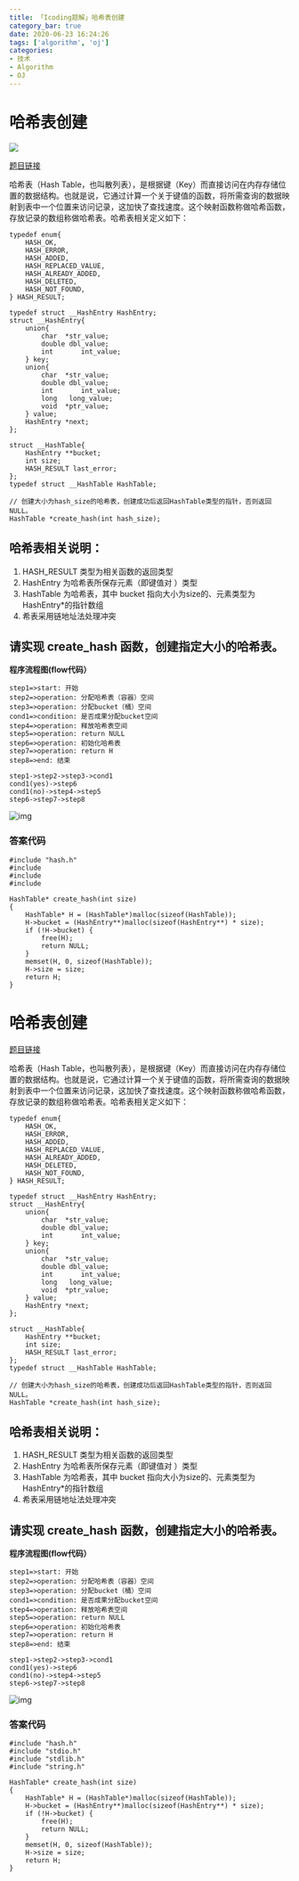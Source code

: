 ```yaml
---
title: 「Icoding题解」哈希表创建
category_bar: true
date: 2020-06-23 16:24:26
tags: ['algorithm', 'oj']
categories:
- 技术
- Algorithm
- OJ
---
```

# 哈希表创建

![](https://wpcos-1300629776.cos.ap-chengdu.myqcloud.com/wp-content/uploads/2020/06/icoding.png)

[题目链接](https://icoding.run/ide#/question/130)

哈希表（Hash Table，也叫散列表），是根据键（Key）而直接访问在内存存储位置的数据结构。也就是说，它通过计算一个关于键值的函数，将所需查询的数据映射到表中一个位置来访问记录，这加快了查找速度。这个映射函数称做哈希函数，存放记录的数组称做哈希表。哈希表相关定义如下：

```
typedef enum{
    HASH_OK,
    HASH_ERROR,
    HASH_ADDED,
    HASH_REPLACED_VALUE,
    HASH_ALREADY_ADDED,
    HASH_DELETED,
    HASH_NOT_FOUND,
} HASH_RESULT;

typedef struct __HashEntry HashEntry;
struct __HashEntry{
    union{
        char  *str_value;
        double dbl_value;
        int       int_value;
    } key;
    union{
        char  *str_value;
        double dbl_value;
        int       int_value;
        long   long_value;
        void  *ptr_value;
    } value;
    HashEntry *next;
};

struct __HashTable{
    HashEntry **bucket;        
    int size;
    HASH_RESULT last_error;
};
typedef struct __HashTable HashTable;

// 创建大小为hash_size的哈希表，创建成功后返回HashTable类型的指针，否则返回NULL。
HashTable *create_hash(int hash_size);
```

## 哈希表相关说明：

1. HASH_RESULT 类型为相关函数的返回类型
2. HashEntry 为哈希表所保存元素（即键值对 ）类型
3. HashTable 为哈希表，其中 bucket 指向大小为size的、元素类型为 HashEntry*的指针数组
4. 希表采用链地址法处理冲突

## 请实现 create_hash 函数，创建指定大小的哈希表。

**程序流程图(flow代码）**

```
step1=>start: 开始
step2=>operation: 分配哈希表（容器）空间
step3=>operation: 分配bucket（桶）空间
cond1=>condition: 是否成果分配bucket空间
step4=>operation: 释放哈希表空间
step5=>operation: return NULL
step6=>operation: 初始化哈希表
step7=>operation: return H
step8=>end: 结束

step1->step2->step3->cond1
cond1(yes)->step6
cond1(no)->step4->step5
step6->step7->step8
```

![img](https://wpcos-1300629776.cos.ap-chengdu.myqcloud.com/Picture/wp/article/202006/icoding_create_hash/20200622222331.png)

### 答案代码

```
#include "hash.h"
#include 
#include 
#include 

HashTable* create_hash(int size)
{
    HashTable* H = (HashTable*)malloc(sizeof(HashTable));
    H->bucket = (HashEntry**)malloc(sizeof(HashEntry**) * size);
    if (!H->bucket) {
        free(H);
        return NULL;
    }
    memset(H, 0, sizeof(HashTable));
    H->size = size;
    return H;
}
```

# 哈希表创建

[题目链接](https://icoding.run/ide#/question/130)

哈希表（Hash Table，也叫散列表），是根据键（Key）而直接访问在内存存储位置的数据结构。也就是说，它通过计算一个关于键值的函数，将所需查询的数据映射到表中一个位置来访问记录，这加快了查找速度。这个映射函数称做哈希函数，存放记录的数组称做哈希表。哈希表相关定义如下：

```
typedef enum{
    HASH_OK,
    HASH_ERROR,
    HASH_ADDED,
    HASH_REPLACED_VALUE,
    HASH_ALREADY_ADDED,
    HASH_DELETED,
    HASH_NOT_FOUND,
} HASH_RESULT;

typedef struct __HashEntry HashEntry;
struct __HashEntry{
    union{
        char  *str_value;
        double dbl_value;
        int       int_value;
    } key;
    union{
        char  *str_value;
        double dbl_value;
        int       int_value;
        long   long_value;
        void  *ptr_value;
    } value;
    HashEntry *next;
};

struct __HashTable{
    HashEntry **bucket;        
    int size;
    HASH_RESULT last_error;
};
typedef struct __HashTable HashTable;

// 创建大小为hash_size的哈希表，创建成功后返回HashTable类型的指针，否则返回NULL。
HashTable *create_hash(int hash_size);
```

## 哈希表相关说明：

1. HASH_RESULT 类型为相关函数的返回类型
2. HashEntry 为哈希表所保存元素（即键值对 ）类型
3. HashTable 为哈希表，其中 bucket 指向大小为size的、元素类型为 HashEntry*的指针数组
4. 希表采用链地址法处理冲突

## 请实现 create_hash 函数，创建指定大小的哈希表。

**程序流程图(flow代码）**

```
step1=>start: 开始
step2=>operation: 分配哈希表（容器）空间
step3=>operation: 分配bucket（桶）空间
cond1=>condition: 是否成果分配bucket空间
step4=>operation: 释放哈希表空间
step5=>operation: return NULL
step6=>operation: 初始化哈希表
step7=>operation: return H
step8=>end: 结束

step1->step2->step3->cond1
cond1(yes)->step6
cond1(no)->step4->step5
step6->step7->step8
```

![img](https://wpcos-1300629776.cos.ap-chengdu.myqcloud.com/Picture/wp/article/202006/icoding_create_hash/20200623164111.png)

### 答案代码

```
#include "hash.h"
#include "stdio.h"
#include "stdlib.h"
#include "string.h"

HashTable* create_hash(int size)
{
    HashTable* H = (HashTable*)malloc(sizeof(HashTable));
    H->bucket = (HashEntry**)malloc(sizeof(HashEntry**) * size);
    if (!H->bucket) {
        free(H);
        return NULL;
    }
    memset(H, 0, sizeof(HashTable));
    H->size = size;
    return H;
}
```
